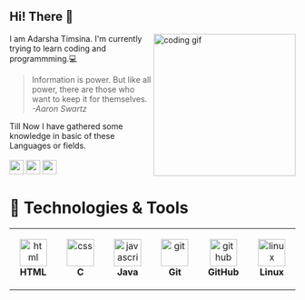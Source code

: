 ## Hi! There 👋 
<img align="right" src="https://media.giphy.com/media/ZVik7pBtu9dNS/giphy.gif" alt="coding gif" width="250" autoplay>

  I am Adarsha Timsina. I'm currently trying to learn coding and programmming.💻 <br/>


 <blockquote>Information is power. But like all power, there are those who want to keep it for themselves.
 <br/> <i>-Aaron Swartz</i></blockquote>

 Till Now I have gathered some knowledge in basic of these Languages or fields. <br/> <br/>
<a href="https://www.linkedin.com/in/adarshatimsina"><img src="https://img.shields.io/badge/linkedin-%230077B5.svg?&style=for-the-badge&logo=linkedin&logoColor=white" height=25></a>
<a href="https://www.x.com/adarshatimsina"><img src="https://www.orangemantra.com/blog/wp-content/uploads/2015/09/twitter-logo1.png" height=25></a>
<a href="https://www.instagram.com/adarshatimsina"><img src="https://upload.wikimedia.org/wikipedia/commons/e/e7/Instagram_logo_2016.svg" height=25></a>
# 🔧 Technologies & Tools

 <table>
   <tr>
     <td align="center" height="108" width=108">
            <img src="https://cdn.jsdelivr.net/gh/devicons/devicon/icons/html5/html5-original.svg" 
              width="48"
              height="48"
              alt="html"/> <br/> <strong> HTML </strong>
     </td>
     <td align="center" height="108" width="108">
            <img src="https://upload.wikimedia.org/wikipedia/commons/1/18/C_Programming_Language.svg" 
              width="48"
              height="48"
              alt="css"/><br/><strong>C</strong>
     </td>
     <td align="center" height="108" width="108"> 
            <img src="https://cdn.jsdelivr.net/gh/devicons/devicon/icons/java/java-original.svg"
              height="48"
              width="48"
              alt="javascript"/><br/><strong>Java</strong>
     </td>
     <td align="center" height="108" width="108">
            <img src="https://cdn.jsdelivr.net/gh/devicons/devicon/icons/git/git-plain.svg" 
              height="48"
              width="48"
              alt="git"/><br/> <strong>Git</strong>
     </td>
     <td align="center" height="108" width="108">
            <img src="https://cdn.jsdelivr.net/gh/devicons/devicon/icons/github/github-original.svg" 
              height="48"
              width="48"
              alt="github"/><br/> <strong>GitHub</strong> 
     </td>
     <td align="center" height="108" width="108">
            <img src="https://cdn.jsdelivr.net/gh/devicons/devicon/icons/linux/linux-original.svg"
              height="48"
              width="48"
              alt="linux"/><br/><strong>Linux</strong>
      </td>
   </tr>
 </table>
